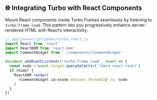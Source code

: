 ## 🌐 Integrating Turbo with React Components
Mount React components inside Turbo Frames seamlessly by listening to `turbo:frame-load`. This pattern lets you progressively enhance server-rendered HTML with React’s interactivity.

```javascript
// app/javascript/packs/turbo_react.js
import React from 'react'
import ReactDOM from 'react-dom'
import CommentWidget from './components/CommentWidget'

document.addEventListener('turbo:frame-load', event => {
  const node = event.target.querySelector('[data-react-root]')
  if (node) {
    ReactDOM.render(
      <CommentWidget id={node.dataset.threadId} />, node
    )
  }
})
```
